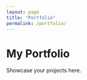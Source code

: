 ```yaml
---
layout: page
title: "Portfolio"
permalink: /portfolio/
---
```


# My Portfolio

Showcase your projects here.